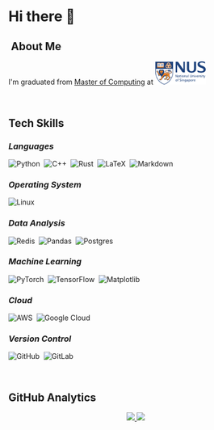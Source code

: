 # **Hi there 👋**

## &nbsp;**About Me**

I'm graduated from [Master of Computing](https://www.comp.nus.edu.sg/programmes/pg/mcomp-gen/) at <img src="./assets/NUS.svg.png" width="20%"/>

<br>

## **Tech Skills**

### ***Languages***
![Python](https://img.shields.io/badge/python-3670A0?style=flat&logo=python&logoColor=ffdd54)&nbsp;
![C++](https://img.shields.io/badge/c++-%2300599C.svg?style=flat&logo=c%2B%2B&logoColor=white)&nbsp;
![Rust](https://img.shields.io/badge/Rust-%23000000.svg?e&logo=rust&logoColor=white)&nbsp;
![LaTeX](https://img.shields.io/badge/latex-%23008080.svg?style=flat&logo=latex&logoColor=white)&nbsp;
![Markdown](https://img.shields.io/badge/-Markdown-05122A?style=flat&logo=markdown)

### ***Operating System***
![Linux](https://img.shields.io/badge/Linux-FCC624?style=flat&logo=linux&logoColor=black)&nbsp;

### ***Data Analysis***
![Redis](https://img.shields.io/badge/Redis-%23DD0031.svg?logo=redis&logoColor=white)&nbsp;
![Pandas](https://img.shields.io/badge/pandas-%23150458.svg?style=flat&logo=pandas&logoColor=white)&nbsp;
![Postgres](https://img.shields.io/badge/Postgres-%23316192.svg?logo=postgresql&logoColor=white)&nbsp;

### ***Machine Learning***
![PyTorch](https://img.shields.io/badge/PyTorch-%23EE4C2C.svg?style=flat&logo=PyTorch&logoColor=white)&nbsp;
![TensorFlow](https://img.shields.io/badge/TensorFlow-%23FF6F00.svg?style=flat&logo=TensorFlow&logoColor=white)&nbsp;
![Matplotlib](https://img.shields.io/badge/Matplotlib-%23ffffff.svg?style=flat&logo=Matplotlib&logoColor=black)&nbsp;

### ***Cloud***
![AWS](https://img.shields.io/badge/AWS-%23FF9900.svg?style=flat&logo=amazon-aws&logoColor=white)&nbsp;
![Google Cloud](https://img.shields.io/badge/GoogleCloud-%234285F4.svg?style=flat&logo=google-cloud&logoColor=white)

### ***Version Control***
![GitHub](https://img.shields.io/badge/-GitHub-05122A?style=flat&logo=github)&nbsp;
![GitLab](https://img.shields.io/badge/GitLab%20CI-FC6D26?logo=gitlab&logoColor=fff)&nbsp;


<br>

## **GitHub Analytics**

<p align="center">
<a href="https://github.com/zoey-yjj">
  <img height="180em" src="https://github-readme-stats-eight-theta.vercel.app/api?username=zoey-yjj&show_icons=true&theme=blue-green&include_all_commits=true&count_private=true"/>
  <img height="180em" src="https://github-readme-stats-eight-theta.vercel.app/api/top-langs/?username=zoey-yjj&layout=compact&langs_count=8&theme=blue-green"/>
</a>
</p>

